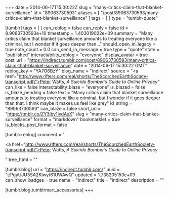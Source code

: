 +++
date = 2014-06-17T15:30:22Z
slug = "many-critics-claim-that-blanket-surveillance"
id = "89063730593"
aliases = [ "/post/89063730593/many-critics-claim-that-blanket-surveillance" ]
tags = [ ]
type = "tumblr-quote"

[tumblr]
tags = [ ]
can_reblog = false
can_reply = false
id = 8.9063730593e+10
timestamp = 1.403019022e+09
summary = "Many critics claim that blanket surveillance amounts to treating everyone like a criminal, but I wonder if it goes deeper than..."
should_open_in_legacy = true
note_count = 0.0
can_send_in_message = true
type = "quote"
state = "published"
interactability_reblog = "everyone"
display_avatar = true
post_url = "https://indirect.tumblr.com/post/89063730593/many-critics-claim-that-blanket-surveillance"
date = "2014-06-17 15:30:22 GMT"
reblog_key = "YA7O6BzY"
blog_name = "indirect"
source = "<a href=\"http://www.rifters.com/real/shorts/TheScorchedEarthSociety-transcript.pdf\">Peter Watts, <i>A Suicide Bomber&rsquo;s Guide to Online Privacy</i></a>"
can_like = false
interactability_blaze = "everyone"
is_blazed = false
is_blaze_pending = false
text = "Many critics claim that blanket surveillance amounts to treating everyone like a criminal, but I wonder if it goes deeper than that. I think maybe it makes us feel like prey"
id_string = "89063730593"
can_blaze = false
short_url = "https://tmblr.co/ZY3jby1IydAsX"
slug = "many-critics-claim-that-blanket-surveillance"
format = "markdown"
bookmarklet = true
is_blocks_post_format = false

[tumblr.reblog]
comment = "<p><a href=\"http://www.rifters.com/real/shorts/TheScorchedEarthSociety-transcript.pdf\">Peter Watts, <i>A Suicide Bomber’s Guide to Online Privacy</i></a></p>"
tree_html = ""

[tumblr.blog]
url = "https://indirect.tumblr.com/"
uuid = "t:PgyUJU3SA2Klwyt81UWAwQ"
updated = 1.738205153e+09
can_show_badges = true
name = "indirect"
title = "indirect"
description = ""

[tumblr.blog.tumblrmart_accessories]
+++
